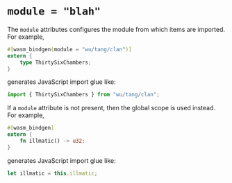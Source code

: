 # `module = "blah"`

The `module` attributes configures the module from which items are imported. For
example,

```rust
#[wasm_bindgen(module = "wu/tang/clan")]
extern {
    type ThirtySixChambers;
}
```

generates JavaScript import glue like:

```js
import { ThirtySixChambers } from "wu/tang/clan";
```

If a `module` attribute is not present, then the global scope is used
instead. For example,

```rust
#[wasm_bindgen]
extern {
    fn illmatic() -> u32;
}
```

generates JavaScript import glue like:

```js
let illmatic = this.illmatic;
```
